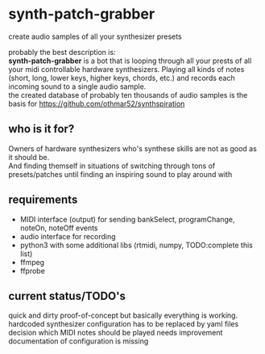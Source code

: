 # synth-patch-grabber
create audio samples of all your synthesizer presets  

probably the best description is:  
**synth-patch-grabber** is a bot that is looping through all your prests of all your midi controllable hardware synthesizers. Playing all kinds of notes (short, long, lower keys, higher keys, chords, etc.) and records each incoming sound to a single audio sample.  
the created database of probably ten thousands of audio samples is the basis for https://github.com/othmar52/synthspiration  

## who is it for?
Owners of hardware synthesizers who's synthese skills are not as good as it should be.  
And finding themself in situations of switching through tons of presets/patches until finding an inspiring sound to play around with

## requirements
  * MIDI interface (output) for sending bankSelect, programChange, noteOn, noteOff events
  * audio interface for recording
  * python3 with some additional libs (rtmidi, numpy, TODO:complete this list)
  * ffmpeg
  * ffprobe

## current status/TODO's
quick and dirty proof-of-concept but basically everything is working.  
hardcoded synthesizer configuration has to be replaced by yaml files  
decision which MIDI notes should be played needs improvement  
documentation of configuration is missing  


